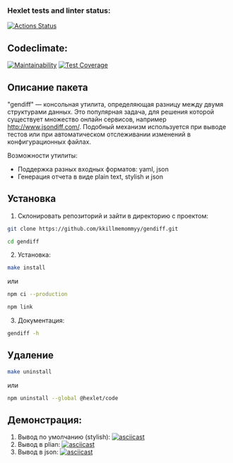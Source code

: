 ### Hexlet tests and linter status:
[![Actions Status](https://github.com/kkillmemommyy/frontend-project-46/actions/workflows/hexlet-check.yml/badge.svg)](https://github.com/kkillmemommyy/frontend-project-46/actions)


## Codeclimate:
[![Maintainability](https://api.codeclimate.com/v1/badges/ecfdd7d47f05da1791a4/maintainability)](https://codeclimate.com/github/kkillmemommyy/frontend-project-46/maintainability) [![Test Coverage](https://api.codeclimate.com/v1/badges/ecfdd7d47f05da1791a4/test_coverage)](https://codeclimate.com/github/kkillmemommyy/frontend-project-46/test_coverage)


## Описание пакета
"gendiff" — консольная утилита, определяющая разницу между двумя структурами данных. Это популярная задача, для решения которой существует множество онлайн сервисов, например http://www.jsondiff.com/. Подобный механизм используется при выводе тестов или при автоматическом отслеживании изменений в конфигурационных файлах.

Возможности утилиты:
- Поддержка разных входных форматов: yaml, json
- Генерация отчета в виде plain text, stylish и json


## Установка
1. Склонировать репозиторий и зайти в директорию с проектом:

```bash
git clone https://github.com/kkillmemommyy/gendiff.git
```
```bash
cd gendiff
```

2. Установка:
```bash
make install
```

или

```bash
npm ci --production
```

```bash
npm link
```

3. Документация:
```bash
gendiff -h
```


## Удаление
```bash
make uninstall
```

или

```bash
npm uninstall --global @hexlet/code
```


## Демонстрация:
1. Вывод по умолчанию (stylish):
[![asciicast](https://asciinema.org/a/kawBv1HinpLVhhzPZAYkctxm4.svg)](https://asciinema.org/a/kawBv1HinpLVhhzPZAYkctxm4)
2. Вывод в plian:
[![asciicast](https://asciinema.org/a/J3HiK6JplflG0ni0767LlFI9s.svg)](https://asciinema.org/a/J3HiK6JplflG0ni0767LlFI9s)
3. Вывод в json:
[![asciicast](https://asciinema.org/a/Hb8XtfUkQbxL5qdq8DSSn1QNP.svg)](https://asciinema.org/a/Hb8XtfUkQbxL5qdq8DSSn1QNP)
